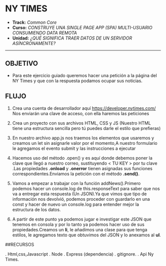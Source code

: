 # NY TIMES

* **Track:** _Common Core_
* **Curso:** _CONSTRUYE UNA SINGLE PAGE APP (SPA) MULTI-USUARIO CONSUMIENDO DATA REMOTA_
* **Unidad:** _¿QUÉ SIGNIFICA TRAER DATOS DE UN SERVIDOR ASÍNCRONAMENTE?_

***

## OBJETIVO

* Para este ejercicio guiado queremos hacer una petición a la página del NY Times y que con la respuesta podamos ocupar sus noticias.

## FLUJO
1. Crea una cuenta de desarrollador aquí https://developer.nytimes.com/ Nos enviarán una clave de acceso, con ella haremos las peticiones

2. Crea un proyecto con sus archivos HTML, CSS y JS (Nuestro HTML tiene una estructura sencilla pero tú puedes darle el estilo que prefieras)

3. En nuestro archivo app.js nos traemos los elementos que usaremos y creamos un let sin asignarle valor por el momento,A nuestro formulario le agregamos el evento submit y las instrucciones a ejecutar

4. Hacemos uso del método .open() y es aquí donde debemos poner la clave que llegó a nuestro correo, sustituyendo < TU KEY > por tu clave .Las propiedades **.onload** y **.onerror** tienen asignadas sus funciones correspondientes.Enviamos la petición con el método **.send()**.

5. Vamos a empezar a trabajar con la función addNews().Primero podemos hacer un console.log de this.responseText para saber que nos va a entregar esta respuesta (Un JSON).Ya que vimos que tipo de información nos devolvió, podemos proceder con guardarlo en una const y hacer de nuevo un console.log para entender mejor la estructura de los datos.

6. A partir de este punto ya podemos jugar e investigar este JSON que tenemos en consola y por lo tanto ya podemos hacer uso de sus propiedades.Creamos un **li**, le añadimos una clase para que tenga estilos, le agregamos texto que obtuvimos del JSON y lo anexamos al **ul**.

##RECURSOS

. Html,css,Javascript
. Node
. Express (dependencia)
. gitignore.
. Api Ny Times.

